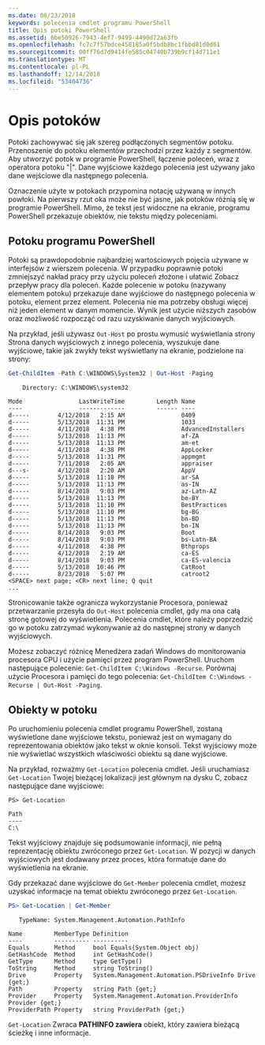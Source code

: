 ```yaml
---
ms.date: 08/23/2018
keywords: polecenia cmdlet programu PowerShell
title: Opis potoki PowerShell
ms.assetid: 6be50926-7943-4ef7-9499-4490d72a63fb
ms.openlocfilehash: fc7c7f57bdce458185a0f5bdb8bc1fbbd81d0d61
ms.sourcegitcommit: 00ff76d7d9414fe585c04740b739b9cf14d711e1
ms.translationtype: MT
ms.contentlocale: pl-PL
ms.lasthandoff: 12/14/2018
ms.locfileid: "53404736"
---
```

# <a name="understanding-pipelines"></a>Opis potoków

Potoki zachowywać się jak szereg podłączonych segmentów potoku. Przenoszenie do potoku elementów przechodzi przez każdy z segmentów. Aby utworzyć potok w programie PowerShell, łączenie poleceń, wraz z operatora potoku "|". Dane wyjściowe każdego polecenia jest używany jako dane wejściowe dla następnego polecenia.

Oznaczenie użyte w potokach przypomina notację używaną w innych powłoki. Na pierwszy rzut oka może nie być jasne, jak potoków różnią się w programie PowerShell. Mimo, że tekst jest widoczne na ekranie, programu PowerShell przekazuje obiektów, nie tekstu między poleceniami.

## <a name="the-powershell-pipeline"></a>Potoku programu PowerShell

Potoki są prawdopodobnie najbardziej wartościowych pojęcia używane w interfejsów z wierszem polecenia. W przypadku poprawnie potoki zmniejszyć nakład pracy przy użyciu poleceń złożone i ułatwić Zobacz przepływ pracy dla poleceń. Każde polecenie w potoku (nazywany elementem potoku) przekazuje dane wyjściowe do następnego polecenia w potoku, element przez element. Polecenia nie ma potrzeby obsługi więcej niż jeden element w danym momencie. Wynik jest użycie niższych zasobów oraz możliwość rozpocząć od razu uzyskiwanie danych wyjściowych.

Na przykład, jeśli używasz `Out-Host` po prostu wymusić wyświetlania strony Strona danych wyjściowych z innego polecenia, wyszukuje dane wyjściowe, takie jak zwykły tekst wyświetlany na ekranie, podzielone na strony:

```powershell
Get-ChildItem -Path C:\WINDOWS\System32 | Out-Host -Paging
```

```Output
    Directory: C:\WINDOWS\system32

Mode                LastWriteTime         Length Name
----                -------------         ------ ----
d-----        4/12/2018   2:15 AM                0409
d-----        5/13/2018  11:31 PM                1033
d-----        4/11/2018   4:38 PM                AdvancedInstallers
d-----        5/13/2018  11:13 PM                af-ZA
d-----        5/13/2018  11:13 PM                am-et
d-----        4/11/2018   4:38 PM                AppLocker
d-----        5/13/2018  11:31 PM                appmgmt
d-----        7/11/2018   2:05 AM                appraiser
d---s-        4/12/2018   2:20 AM                AppV
d-----        5/13/2018  11:10 PM                ar-SA
d-----        5/13/2018  11:13 PM                as-IN
d-----        8/14/2018   9:03 PM                az-Latn-AZ
d-----        5/13/2018  11:13 PM                be-BY
d-----        5/13/2018  11:10 PM                BestPractices
d-----        5/13/2018  11:10 PM                bg-BG
d-----        5/13/2018  11:13 PM                bn-BD
d-----        5/13/2018  11:13 PM                bn-IN
d-----        8/14/2018   9:03 PM                Boot
d-----        8/14/2018   9:03 PM                bs-Latn-BA
d-----        4/11/2018   4:38 PM                Bthprops
d-----        4/12/2018   2:19 AM                ca-ES
d-----        8/14/2018   9:03 PM                ca-ES-valencia
d-----        5/13/2018  10:46 PM                CatRoot
d-----        8/23/2018   5:07 PM                catroot2
<SPACE> next page; <CR> next line; Q quit
...
```

Stronicowanie także ogranicza wykorzystanie Procesora, ponieważ przetwarzanie przesyła do `Out-Host` polecenia cmdlet, gdy ma ona całą stronę gotowej do wyświetlenia. Polecenia cmdlet, które należy poprzedzić go w potoku zatrzymać wykonywanie aż do następnej strony w danych wyjściowych.

Możesz zobaczyć różnicę Menedżera zadań Windows do monitorowania procesora CPU i użycie pamięci przez program PowerShell. Uruchom następujące polecenie: `Get-ChildItem C:\Windows -Recurse`. Porównaj użycie Procesora i pamięci do tego polecenia: `Get-ChildItem C:\Windows -Recurse | Out-Host -Paging`.

## <a name="objects-in-the-pipeline"></a>Obiekty w potoku

Po uruchomieniu polecenia cmdlet programu PowerShell, zostaną wyświetlone dane wyjściowe tekstu, ponieważ jest on wymagany do reprezentowania obiektów jako tekst w oknie konsoli. Tekst wyjściowy może nie wyświetlać wszystkich właściwości obiektu są dane wyjściowe.

Na przykład, rozważmy `Get-Location` polecenia cmdlet. Jeśli uruchamiasz `Get-Location` Twojej bieżącej lokalizacji jest głównym na dysku C, zobacz następujące dane wyjściowe:

```
PS> Get-Location

Path
----
C:\
```

Tekst wyjściowy znajduje się podsumowanie informacji, nie pełną reprezentację obiektu zwróconego przez `Get-Location`. W pozycji w danych wyjściowych jest dodawany przez proces, która formatuje dane do wyświetlenia na ekranie.

Gdy przekazać dane wyjściowe do `Get-Member` polecenia cmdlet, możesz uzyskać informacje na temat obiektu zwróconego przez `Get-Location`.

```powershell
PS> Get-Location | Get-Member
```

```Output
   TypeName: System.Management.Automation.PathInfo

Name         MemberType Definition
----         ---------- ----------
Equals       Method     bool Equals(System.Object obj)
GetHashCode  Method     int GetHashCode()
GetType      Method     type GetType()
ToString     Method     string ToString()
Drive        Property   System.Management.Automation.PSDriveInfo Drive {get;}
Path         Property   string Path {get;}
Provider     Property   System.Management.Automation.ProviderInfo Provider {get;}
ProviderPath Property   string ProviderPath {get;}
```

`Get-Location` Zwraca **PATHINFO zawiera** obiekt, który zawiera bieżącą ścieżkę i inne informacje.
